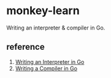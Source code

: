 # monkey-learn
Writing an interpreter &amp; compiler in Go.

## reference
1. [Writing an Interpreter in Go](https://interpreterbook.com/)
2. [Writing a Compiler in Go](https://compilerbook.com/)